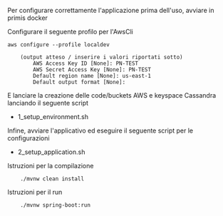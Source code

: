 Per configurare correttamente l'applicazione prima dell'uso, avviare in primis docker 

Configurare il seguente profilo per l'AwsCli

	aws configure --profile localdev

		(output atteso / inserire i valori riportati sotto)
			AWS Access Key ID [None]: PN-TEST
			AWS Secret Access Key [None]: PN-TEST
			Default region name [None]: us-east-1
			Default output format [None]:

E lanciare la creazione delle code/buckets AWS e keyspace Cassandra lanciando il seguente script

 - 1_setup_environment.sh

Infine, avviare l'applicativo ed eseguire il seguente script per le configurazioni

 - 2_setup_application.sh


Istruzioni per la compilazione
```
    ./mvnw clean install
```
Istruzioni per il run
```
    ./mvnw spring-boot:run
```


